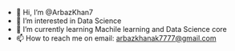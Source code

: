 - 👋 Hi, I’m @ArbazKhan7
- 👀 I’m interested in Data Science
- 🌱 I’m currently learning Machile learning and Data Science core
- 📫 How to reach me on email: arbazkhanak7777@gmail.com

<!---
ArbazKhan7/ArbazKhan7 is a ✨ special ✨ repository because its `README.md` (this file) appears on your GitHub profile.
You can click the Preview link to take a look at your changes.
--->
